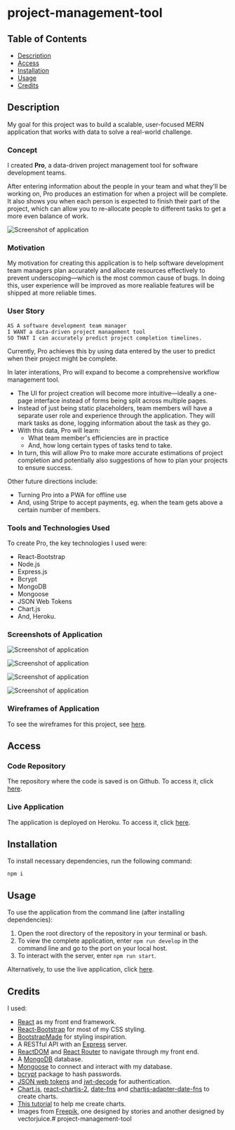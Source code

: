 # project-management-tool

## Table of Contents

* [Description](#description)
* [Access](#access)
* [Installation](#installation)
* [Usage](#usage)
* [Credits](#credits)

## Description

My goal for this project was to build a scalable, user-focused MERN application that works with data to solve a real-world challenge.

### Concept

I created **Pro**, a data-driven project management tool for software development teams. 

After entering information about the people in your team and what they'll be working on, Pro produces an estimation for when a project will be complete. It also shows you when each person is expected to finish their part of the project, which can allow you to re-allocate people to different tasks to get a more even balance of work. 

![Screenshot of application](./assets/images/screenshot-of-application-project.png)

### Motivation

My motivation for creating this application is to help software development team managers plan accurately and allocate resources effectively to prevent underscoping—which is the most common cause of bugs. In doing this, user experience will be improved as more realiable features will be shipped at more reliable times.

### User Story

```
AS A software development team manager
I WANT a data-driven project management tool
SO THAT I can accurately predict project completion timelines.
```

Currently, Pro achieves this by using data entered by the user to predict when their project might be complete.

In later interations, Pro will expand to become a comprehensive workflow management tool. 
- The UI for project creation will become more intuitive—ideally a one-page interface instead of forms being split across multiple pages.
- Instead of just being static placeholders, team members will have a separate user role and experience through the application. They will mark tasks as done, logging information about the task as they go.
- With this data, Pro will learn:
  - What team member's efficiencies are in practice
  - And, how long certain types of tasks tend to take.
- In turn, this will allow Pro to make more accurate estimations of project completion and potentially also suggestions of how to plan your projects to ensure success.

Other future directions include:
- Turning Pro into a PWA for offline use
- And, using Stripe to accept payments, eg. when the team gets above a certain number of members.

### Tools and Technologies Used

To create Pro, the key technologies I used were:
- React-Bootstrap
- Node.js 
- Express.js
- Bcrypt
- MongoDB
- Mongoose
- JSON Web Tokens
- Chart.js
- And, Heroku.

### Screenshots of Application

![Screenshot of application](./assets/images/screenshot-of-application-home.png)

![Screenshot of application](./assets/images/screenshot-of-application-projects.png)

![Screenshot of application](./assets/images/screenshot-of-application-team.png)

![Screenshot of application](./assets/images/screenshot-of-application-form.png)

### Wireframes of Application

To see the wireframes for this project, see [here](./assets/wireframes/mvp/project-management-tool-mvp.pdf).

## Access

### Code Repository

The repository where the code is saved is on Github. To access it, click [here](https://github.com/hayleyarodgers/project-management-tool).

### Live Application

The application is deployed on Heroku. To access it, click [here](https://hayleyarodgers-pro.herokuapp.com/).

## Installation

To install necessary dependencies, run the following command:

```
npm i
```

## Usage

To use the application from the command line (after installing dependencies):
1. Open the root directory of the repository in your terminal or bash.
2. To view the complete application, enter ```npm run develop``` in the command line and go to the port on your local host. 
3. To interact with the server, enter ```npm run start```. 

Alternatively, to use the live application, click [here](https://hayleyarodgers-pro.herokuapp.com/).

## Credits
I used:
- [React](https://reactjs.org/) as my front end framework.
- [React-Bootstrap](https://react-bootstrap.github.io/getting-started/introduction/) for most of my CSS styling.
- [BootstrapMade](https://bootstrapmade.com/flexstart-bootstrap-startup-template/) for styling inspiration.
- A RESTful API with an [Express](https://expressjs.com/) server.
- [ReactDOM](https://reactjs.org/docs/react-dom.html) and [React Router](https://v5.reactrouter.com/web/guides/quick-start) to navigate through my front end.
- A [MongoDB](https://www.mongodb.com/) database. 
- [Mongoose](https://www.npmjs.com/package/mongoose) to connect and interact with my database.
- [bcrypt](https://www.npmjs.com/package/bcrypt) package to hash passwords.
- [JSON web tokens](https://www.npmjs.com/package/jsonwebtoken) and [jwt-decode](https://www.npmjs.com/package/jwt-decode) for authentication.
- [Chart.js](https://www.chartjs.org/docs/latest/), [react-chartjs-2](https://react-chartjs-2.js.org/), [date-fns](https://date-fns.org/) and [chartjs-adapter-date-fns](https://www.npmjs.com/package/chartjs-adapter-date-fns) to create charts.
- [This tutorial](https://blog.devgenius.io/using-chart-js-with-react-to-create-a-line-chart-showing-progress-over-time-3e34377b1391) to help me create charts.
- Images from [Freepik](http://www.freepik.com), one designed by stories and another designed by vectorjuice.#   p r o j e c t - m a n a g e m e n t - t o o l  
 